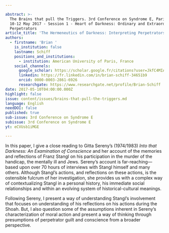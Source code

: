 ```yaml
---

abstract: >-
  The Brains that pull the Triggers. 3rd Conference on Syndrome E, Paris IAS,
  10-12 May 2017 - Session 1 - Heart of Darkness: Ordinary and Extraordinary
  Perpetrators
article_title: 'The Hermeneutics of Darkness: Interpreting Perpetrators  on their Crimes'
authors:
  - firstname: 'Brian '
    is_institution: false
    lastname: Schiff
    positions_and_institutions:
      - institution: American University of Paris, France
    social_channels:
      google_scholar: https://scholar.google.fr/citations?user=JkfC4MIAAAAJ&hl=fr
      linkedin: https://fr.linkedin.com/in/brian-schiff-34651b9
      orcid: 0000-0003-2861-6926
      researchgate: https://www.researchgate.net/profile/Brian-Schiff
date: 2017-05-10T04:00:00.000Z
highlight: false
issue: content/issues/brains-that-pull-the-triggers.md
language: English
needDOI: false
published: true
sub-issue: 3rd Conference on Syndrome E
subissue: 3rd Conference on Syndrome E
yt: eCVUsb1iMGE

---
```



In this paper, I give a close reading to Gitta Sereny’s (1974/1983) _Into that Darkness: An Examination of Conscience_ and her account of the memories and reflections of Franz Stangl on his participation in the murder of the handicap, the mentally ill and Jews. Sereny’s account is far-reaching—based upon over 70 hours of interviews with Stangl himself and many others. Although Stangl’s actions, and reflections on these actions, is the ostensible fulcrum of her investigation, she provides us with a complex way of contextualizing Stangl in a personal history, his immediate social relationships and within an evolving system of historical-cultural meanings. 

Following Sereny, I present a way of understanding Stangl’s involvement that focuses on understanding of his reflections on his actions during the Shoah. But, I also question some of the assumptions inherent in Sereny’s characterization of moral action and present a way of thinking through presumptions of perpetrator guilt and conscience from a broader perspective.

<Youtube yt="eCVUsb1iMGE" caption="The Hermeneutics of Darkness: Interpreting Perpetrators  on their Crimes"></Youtube>